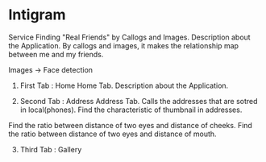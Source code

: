 # Intigram

Service Finding "Real Friends" by Callogs and Images.
Description about the Application.
By callogs and images, it makes the relationship map between me and my friends.

Images -> Face detection

1. First Tab : Home
Home Tab. Description about the Application.

2. Second Tab : Address
Address Tab.
Calls the addresses that are sotred in local(phones).
Find the characteristic of thumbnail in addresses.

Find the ratio between distance of two eyes and distance of cheeks.
Find the ratio between distance of two eyes and distance of mouth.

3. Third Tab : Gallery
